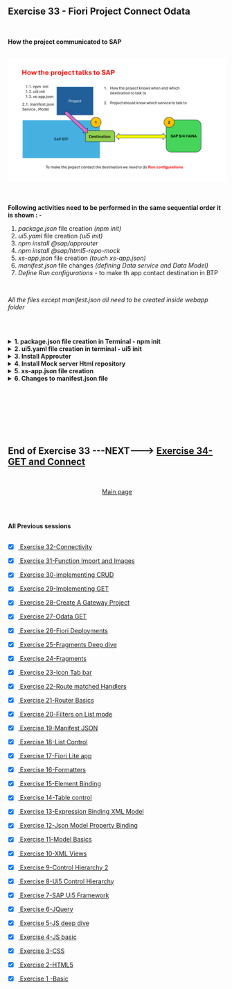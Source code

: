 ## Exercise 33 - Fiori Project Connect Odata

</br>

**How the project communicated to SAP**

</br>
<img src="./files/ui5e33-1b.png" >
</br></br>

</br>

**Following activities need to be performed in the same sequential order it is shown : -**

1. *package.json* file creation *(npm init)*
2. *ui5.yaml* file creation *(ui5 init)*
3. *npm install @sap/approuter*
4. *npm install @sap/html5-repo-mock*
5. *xs-app.json* file creation *(touch xs-app.json)*
6. *manifest.json* file changes *(defining Data service and Data Model)*
7. *Define Run configurations* - to make th app contact destination in BTP

</br>

*All the files except manifest.json all need to be created inside webapp folder*

</br></br>

<details>
<summary> <b> 1. package.json file creation in Terminal - npm init </b> </summary>
</br>
<img src="./files/ui5e33-2.png" >
</br></br>
<img src="./files/ui5e33-3.png" >
</br></br>
<img src="./files/ui5e33-4.png" >
</br></br>
</details>

<details>
<summary> <b> 2. ui5.yaml file creation in terminal - ui5 init </b> </summary>
</br>

Check whether the SAP ui5 command line interface is installed in the system  *command ( npm list -g )*

</br>
<img src="./files/ui5e33-5a.png" >
</br></br>

Install SAP ui5 (Command line interface) CLI if it is not installed you may get error if it is installed can proceed to next step

</br></br>
<img src="./files/ui5e33-5.png" >
</br></br>

do ui5 init for the project to create ui5.yaml file (config for ui5)

</br></br>
<img src="./files/ui5e33-6.png" >
</br></br>
<img src="./files/ui5e33-7.png" >
</br></br>
</details>

<details>
<summary> <b> 3. Install Approuter </b> </summary>
</br>

use npm install command for installing app router as shown below

</br>
<img src="./files/ui5e33-8.png" >
</br></br>
</details>

<details>
<summary> <b> 4. Install Mock server Html repository </b> </summary>
</br>

use npm install command for installing html5 mock server 

</br>
<img src="./files/ui5e33-9.png" >
</br></br>
</details>

<details>
<summary> <b> 5. xs-app.json file creation </b> </summary>
</br>

command : *touch xs-app.json* to create file xs-app.json

```bat
touch xs-app.json
```

</br>
<img src="./files/ui5e33-10.png" >
</br></br>

The file will be blank by default we need to define the configuration as shown below


"source" : "^/sap/opu/odata/" - this redirects any url call to odata service in the destination maintained in BTP

</br>
<img src="./files/ui5e33-11.png" >
</br></br>

add the OData service name to the source section in the xs-app.json file as shown below

</br>

```json

{

    "welcomeFile": "webapp/index.html",
    "authenticationMethod": "none",
    "routes":[
        {

            "authenticationType": "none",
            "source" : "^/sap/opu/odata/ZJUNE_19062024_SRV",
            "destination": "S4D"
        }
    ]
}

```

in json file on source section this symbol is used '^' it is a regular expression in JS : https://www.w3schools.com/jsref/jsref_obj_regexp.asp

</br></br>
</details>


<details>
<summary> <b> 6. Changes to manifest.json file </b> </summary>
</br>

added followign 2 section to manifest.json file

```json

// section 1 - App 
    "sap.app": {
        "id": "ntt.hr.payroll",
        "description": "{{APP_TITLE}}",
        "applicationVersion": "1.0.0",
        "type": "application",
        "title": "{{APP_DESCRIPTION}}",
        "i18n": "i18n/i18n.properties",
//////////////////////////////     CHANGE BEGIN   
        "dataSources": {

            "danteService":{
                "uri": "/sap/opu/odata/ZJUNE_19062024_SRV/",
                "type" : "OData",
                "settings": {
                    "odataVersion": "2.0"
                }
            }
        }
    }
//////////////////////////////     CHANGE END

// section 2 - models 

        "models": {
            "i18n": {
                "type": "sap.ui.model.resource.ResourceModel",
                "uri": "i18n/i18n.properties"
            },
            "local": {
                "type": "sap.ui.model.json.JSONModel",
                "uri": "model/mockdata/fruits.json"
            },
//////////////////////////////     CHANGE BEGIN                    
            "":{
                "type": "sap.ui.model.odata.v2.OdataModel",
                "settings":{

                },

                "dataSource": "danteService",
                "preload": true
            }
//////////////////////////////     CHANGE END                
        }

```

</br></br>

**manifest.json before change**

```JSON
{
    "_version": "1.123",
    "sap.app": {
        "id": "ntt.hr.payroll",
        "description": "{{APP_TITLE}}",
        "applicationVersion": "1.0.0",
        "type": "application",
        "title": "{{APP_DESCRIPTION}}",
        "i18n": "i18n/i18n.properties"
    },
    "sap.ui": {
        "technology": "UI5",
        "icons": {
            "icon": "sap-icon://home"
        },
        "deviceTypes": {
            "desktop": true,
            "tablet": true,
            "phone": true
        }
    },
    "sap.ui5": {
        "dependencies": {
            "minUI5Version": "1.123",
            "libs": {
                "sap.m": {},
                "sap.ui.table": {}
            }
        },
        "rootView":{
            "id": "idAppView",
            "type": "XML",
            "viewName": "ntt.hr.payroll.view.App"
        },
        "routing": {
            "config":{
                "routerClass": "sap.m.routing.Router",
                "viewPath": "ntt.hr.payroll.view",
                "viewType": "XML",
                "controlId": "appCon",
                "clearControlAggregation": true
            },
            "routes":[{
                "name": "Master",
                "target": ["Facepage","Secondpage"],
                "pattern": ""
            },{
                "name": "Detail",
                "target": ["Facepage","Datapage"],
                "pattern": "Detail/{fruitId}"
            }],
            "targets": {
                "Facepage":{
                    "viewName": "View1",
                    "controlAggregation": "masterPages"
                },
                "Secondpage":{
                    "viewName": "empty",
                    "controlAggregation": "detailPages"
                },
                "Datapage":{
                    "viewName": "View2",
                    "controlAggregation": "detailPages"
                }
            }
        },

        "contentDensities": {
            "compact": true,
            "cozy": true
        },
        "library": {
            "css": "css/mystyle.css"
        },
        "models": {
            "i18n": {
                "type": "sap.ui.model.resource.ResourceModel",
                "uri": "i18n/i18n.properties"
            },
            "": {
                "type": "sap.ui.model.json.JSONModel",
                "uri": "model/mockdata/fruits.json"
            }
        }
    }
}

```

</br></br>

**manifest.json after change**

```JSON

{
    "_version": "1.123",
    "sap.app": {
        "id": "ntt.hr.payroll",
        "description": "{{APP_TITLE}}",
        "applicationVersion": "1.0.0",
        "type": "application",
        "title": "{{APP_DESCRIPTION}}",
        "i18n": "i18n/i18n.properties",
        "dataSources": {

            "danteService":{
                "uri": "/sap/opu/odata/ZJUNE_19062024_SRV/",
                "type" : "OData",
                "settings": {
                    "odataVersion": "2.0"
                }
            }
        }
    },
    "sap.ui": {
        "technology": "UI5",
        "icons": {
            "icon": "sap-icon://home"
        },
        "deviceTypes": {
            "desktop": true,
            "tablet": true,
            "phone": true
        }
    },
    "sap.ui5": {
        "dependencies": {
            "minUI5Version": "1.123",
            "libs": {
                "sap.m": {},
                "sap.ui.table": {}
            }
        },
        "rootView":{
            "id": "idAppView",
            "type": "XML",
            "viewName": "ntt.hr.payroll.view.App"
        },
        "routing": {
            "config":{
                "routerClass": "sap.m.routing.Router",
                "viewPath": "ntt.hr.payroll.view",
                "viewType": "XML",
                "controlId": "appCon",
                "clearControlAggregation": true
            },
            "routes":[{
                "name": "Master",
                "target": ["Facepage","Secondpage"],
                "pattern": ""
            },{
                "name": "Detail",
                "target": ["Facepage","Datapage"],
                "pattern": "Detail/{fruitId}"
            }],
            "targets": {
                "Facepage":{
                    "viewName": "View1",
                    "controlAggregation": "masterPages"
                },
                "Secondpage":{
                    "viewName": "empty",
                    "controlAggregation": "detailPages"
                },
                "Datapage":{
                    "viewName": "View2",
                    "controlAggregation": "detailPages"
                }
            }
        },

        "contentDensities": {
            "compact": true,
            "cozy": true
        },
        "library": {
            "css": "css/mystyle.css"
        },
        "models": {
            "i18n": {
                "type": "sap.ui.model.resource.ResourceModel",
                "uri": "i18n/i18n.properties"
            },
            "local": {
                "type": "sap.ui.model.json.JSONModel",
                "uri": "model/mockdata/fruits.json"
            },
            "":{
                "type": "sap.ui.model.odata.v2.OdataModel",
                "settings":{

                },

                "dataSource": "danteService",
                "preload": true
            }
        }
    }
}


```



</br></br>
</details>



</br></br>
</br></br>
</br></br>

## End of Exercise 33 ---NEXT---> <a href="https://github.com/Octavius-Dante/Arthelais/tree/main/ex_34"> Exercise 34-GET and Connect </a>
</br>
<p align="center"> <a href="https://github.com/Octavius-Dante/Arthelais/tree/main"> Main page </a> </p>


</br></br>

**All Previous sessions**
</br></br>

<!-- - [x] <a href="https://github.com/Octavius-Dante/Arthelais/tree/main/ex_37"> Exercise 37-Deploy app to launchpad</a>
- [x] <a href="https://github.com/Octavius-Dante/Arthelais/tree/main/ex_36"> Exercise 36-WebIde and Git integration</a>
- [x] <a href="https://github.com/Octavius-Dante/Arthelais/tree/main/ex_35"> Exercise 35-POST, GET and DELETE from Fiori</a>
- [x] <a href="https://github.com/Octavius-Dante/Arthelais/tree/main/ex_34"> Exercise 34-GET and Connect</a>
- [x] <a href="https://github.com/Octavius-Dante/Arthelais/tree/main/ex_33"> Exercise 33-Fiori Project Connect Odata</a> -->
- [x] <a href="https://github.com/Octavius-Dante/Arthelais/tree/main/ex_32"> Exercise 32-Connectivity</a>
- [x] <a href="https://github.com/Octavius-Dante/Arthelais/tree/main/ex_31"> Exercise 31-Function Import and Images</a>
- [x] <a href="https://github.com/Octavius-Dante/Arthelais/tree/main/ex_30"> Exercise 30-implementing CRUD</a>
- [x] <a href="https://github.com/Octavius-Dante/Arthelais/tree/main/ex_29"> Exercise 29-Implementing GET</a>
- [x] <a href="https://github.com/Octavius-Dante/Arthelais/tree/main/ex_28"> Exercise 28-Create A Gateway Project</a>
- [x] <a href="https://github.com/Octavius-Dante/Arthelais/tree/main/ex_27"> Exercise 27-Odata GET</a>
- [x] <a href="https://github.com/Octavius-Dante/Arthelais/tree/main/ex_26"> Exercise 26-Fiori Deployments</a>
- [x] <a href="https://github.com/Octavius-Dante/Arthelais/tree/main/ex_25"> Exercise 25-Fragments Deep dive</a>
- [x] <a href="https://github.com/Octavius-Dante/Arthelais/tree/main/ex_24"> Exercise 24-Fragments</a>
- [x] <a href="https://github.com/Octavius-Dante/Arthelais/tree/main/ex_23"> Exercise 23-Icon Tab bar</a>
- [x] <a href="https://github.com/Octavius-Dante/Arthelais/tree/main/ex_22"> Exercise 22-Route matched Handlers</a>
- [x] <a href="https://github.com/Octavius-Dante/Arthelais/tree/main/ex_21"> Exercise 21-Router Basics</a>
- [x] <a href="https://github.com/Octavius-Dante/Arthelais/tree/main/ex_20"> Exercise 20-Filters on List mode</a>
- [x] <a href="https://github.com/Octavius-Dante/Arthelais/tree/main/ex_19"> Exercise 19-Manifest JSON</a>
- [x] <a href="https://github.com/Octavius-Dante/Arthelais/tree/main/ex_18"> Exercise 18-List Control</a>
- [x] <a href="https://github.com/Octavius-Dante/Arthelais/tree/main/ex_17"> Exercise 17-Fiori Lite app</a>
- [x] <a href="https://github.com/Octavius-Dante/Arthelais/tree/main/ex_16"> Exercise 16-Formatters </a>
- [x] <a href="https://github.com/Octavius-Dante/Arthelais/tree/main/ex_15"> Exercise 15-Element Binding</a>
- [x] <a href="https://github.com/Octavius-Dante/Arthelais/tree/main/ex_14"> Exercise 14-Table control</a>
- [x] <a href="https://github.com/Octavius-Dante/Arthelais/tree/main/ex_13"> Exercise 13-Expression Binding XML Model</a>
- [x] <a href="https://github.com/Octavius-Dante/Arthelais/tree/main/ex_12"> Exercise 12-Json Model Property Binding</a>
- [x] <a href="https://github.com/Octavius-Dante/Arthelais/tree/main/ex_11"> Exercise 11-Model Basics </a>
- [x] <a href="https://github.com/Octavius-Dante/Arthelais/tree/main/ex_10"> Exercise 10-XML Views </a>
- [x] <a href="https://github.com/Octavius-Dante/Arthelais/tree/main/ex_9"> Exercise 9-Control Hierarchy 2</a>
- [x] <a href="https://github.com/Octavius-Dante/Arthelais/tree/main/ex_8"> Exercise 8-Ui5 Control Hierarchy </a>
- [x] <a href="https://github.com/Octavius-Dante/Arthelais/tree/main/ex_7"> Exercise 7-SAP Ui5 Framework </a>
- [x] <a href="https://github.com/Octavius-Dante/Arthelais/tree/main/ex_6"> Exercise 6-JQuery </a>
- [x] <a href="https://github.com/Octavius-Dante/Arthelais/tree/main/ex_5"> Exercise 5-JS deep dive </a>
- [x] <a href="https://github.com/Octavius-Dante/Arthelais/tree/main/ex_4"> Exercise 4-JS basic </a>
- [x] <a href="https://github.com/Octavius-Dante/Arthelais/tree/main/ex_3"> Exercise 3-CSS </a>
- [x] <a href="https://github.com/Octavius-Dante/Arthelais/tree/main/ex_2"> Exercise 2-HTML5</a>
- [x] <a href="https://github.com/Octavius-Dante/Arthelais/tree/main/ex_1"> Exercise 1 -Basic </a>


<!--

<details>
<summary> <b> ALL CODE CHANGES - TODAY SESSION </b> </summary>
</br>
</br>

</br>
</br>
<img src="./files/capmd12-96a.png" >
</br>
</br>
</details>

-->